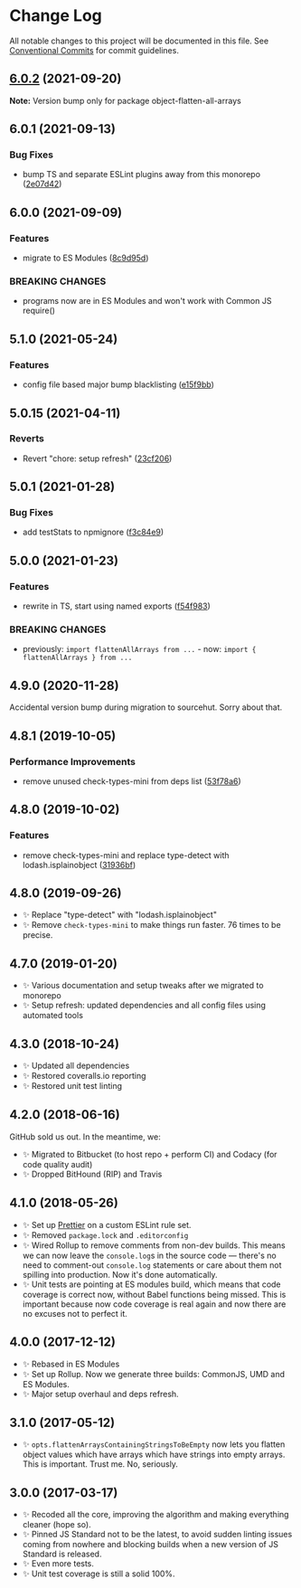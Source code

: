 # Change Log

All notable changes to this project will be documented in this file.
See [Conventional Commits](https://conventionalcommits.org) for commit guidelines.

## [6.0.2](https://github.com/codsen/codsen/compare/object-flatten-all-arrays@6.0.1...object-flatten-all-arrays@6.0.2) (2021-09-20)

**Note:** Version bump only for package object-flatten-all-arrays





## 6.0.1 (2021-09-13)

### Bug Fixes

- bump TS and separate ESLint plugins away from this monorepo ([2e07d42](https://github.com/codsen/codsen/commit/2e07d424222b6ffedf5fb45c83ad453627ec2904))

## 6.0.0 (2021-09-09)

### Features

- migrate to ES Modules ([8c9d95d](https://github.com/codsen/codsen/commit/8c9d95d5dea0b769c2f070397141918a4893d575))

### BREAKING CHANGES

- programs now are in ES Modules and won't work with Common JS require()

## 5.1.0 (2021-05-24)

### Features

- config file based major bump blacklisting ([e15f9bb](https://github.com/codsen/codsen/commit/e15f9bba1c4fd5f847ac28b3f38fa6ee633f5dca))

## 5.0.15 (2021-04-11)

### Reverts

- Revert "chore: setup refresh" ([23cf206](https://github.com/codsen/codsen/commit/23cf206970a087ff0fa04e61f94d919f59ab3881))

## 5.0.1 (2021-01-28)

### Bug Fixes

- add testStats to npmignore ([f3c84e9](https://github.com/codsen/codsen/commit/f3c84e95afc5514214312f913692d85b2e12eb29))

## 5.0.0 (2021-01-23)

### Features

- rewrite in TS, start using named exports ([f54f983](https://github.com/codsen/codsen/commit/f54f9837576d30d21610ff4c073407b2215b7bad))

### BREAKING CHANGES

- previously: `import flattenAllArrays from ...` - now: `import { flattenAllArrays } from ...`

## 4.9.0 (2020-11-28)

Accidental version bump during migration to sourcehut. Sorry about that.

## 4.8.1 (2019-10-05)

### Performance Improvements

- remove unused check-types-mini from deps list ([53f78a6](https://gitlab.com/codsen/codsen/commit/53f78a6))

## 4.8.0 (2019-10-02)

### Features

- remove check-types-mini and replace type-detect with lodash.isplainobject ([31936bf](https://gitlab.com/codsen/codsen/commit/31936bf))

## 4.8.0 (2019-09-26)

- ✨ Replace "type-detect" with "lodash.isplainobject"
- ✨ Remove `check-types-mini` to make things run faster. 76 times to be precise.

## 4.7.0 (2019-01-20)

- ✨ Various documentation and setup tweaks after we migrated to monorepo
- ✨ Setup refresh: updated dependencies and all config files using automated tools

## 4.3.0 (2018-10-24)

- ✨ Updated all dependencies
- ✨ Restored coveralls.io reporting
- ✨ Restored unit test linting

## 4.2.0 (2018-06-16)

GitHub sold us out. In the meantime, we:

- ✨ Migrated to Bitbucket (to host repo + perform CI) and Codacy (for code quality audit)
- ✨ Dropped BitHound (RIP) and Travis

## 4.1.0 (2018-05-26)

- ✨ Set up [Prettier](https://prettier.io) on a custom ESLint rule set.
- ✨ Removed `package.lock` and `.editorconfig`
- ✨ Wired Rollup to remove comments from non-dev builds. This means we can now leave the `console.log`s in the source code — there's no need to comment-out `console.log` statements or care about them not spilling into production. Now it's done automatically.
- ✨ Unit tests are pointing at ES modules build, which means that code coverage is correct now, without Babel functions being missed. This is important because now code coverage is real again and now there are no excuses not to perfect it.

## 4.0.0 (2017-12-12)

- ✨ Rebased in ES Modules
- ✨ Set up Rollup. Now we generate three builds: CommonJS, UMD and ES Modules.
- ✨ Major setup overhaul and deps refresh.

## 3.1.0 (2017-05-12)

- ✨ `opts.flattenArraysContainingStringsToBeEmpty` now lets you flatten object values which have arrays which have strings into empty arrays. This is important. Trust me. No, seriously.

## 3.0.0 (2017-03-17)

- ✨ Recoded all the core, improving the algorithm and making everything cleaner (hope so).
- ✨ Pinned JS Standard not to be the latest, to avoid sudden linting issues coming from nowhere and blocking builds when a new version of JS Standard is released.
- ✨ Even more tests.
- ✨ Unit test coverage is still a solid 100%.
